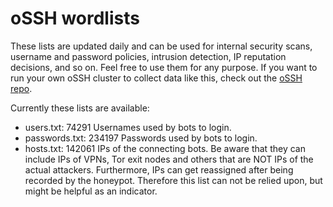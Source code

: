 # oSSH wordlists
These lists are updated daily and can be used for internal security scans, username and password policies, intrusion detection, IP reputation decisions, and so on. Feel free to use them for any purpose. If you want to run your own oSSH cluster to collect data like this, check out the [oSSH repo](https://github.com/toxyl/ossh).  

Currently these lists are available:  
- users.txt: 74291                                                                                                                                                                                                                                                                                                                                                                                                                   Usernames used by bots to login. 
- passwords.txt: 234197                                                                                                                                                                                                                                                                                                                                                                                                                   Passwords used by bots to login. 
- hosts.txt: 142061                                                                                                                                                                                                                                                                                                                                                                                                                   IPs of the connecting bots. Be aware that they can include IPs of VPNs, Tor exit nodes and others that are NOT IPs of the actual attackers. Furthermore, IPs can get reassigned after being recorded by the honeypot. Therefore this list can not be relied upon, but might be helpful as an indicator.
